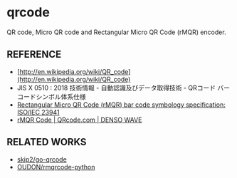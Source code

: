 # qrcode

QR code, Micro QR code and Rectangular Micro QR Code (rMQR) encoder.

## REFERENCE

- [http://en.wikipedia.org/wiki/QR_code](http://en.wikipedia.org/wiki/QR_code)
- JIS X 0510 : 2018 技術情報 - 自動認識及びデータ取得技術 - QRコード バーコードシンボル体系仕様
- [Rectangular Micro QR Code (rMQR) bar code symbology specification: ISO/IEC 23941](https://www.iso.org/standard/77404.html)
- [rMQR Code | QRcode.com | DENSO WAVE](https://www.qrcode.com/en/codes/rmqr.html)

## RELATED WORKS
- [skip2/go-qrcode](github.com/skip2/go-qrcode)
- [OUDON/rmqrcode-python](https://github.com/OUDON/rmqrcode-python)
